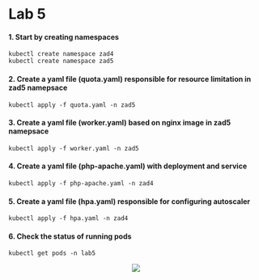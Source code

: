 # Lab 5

#### 1. Start by creating namespaces

```console
kubectl create namespace zad4
kubectl create namespace zad5
```

#### 2. Create a yaml file (quota.yaml) responsible for  resource limitation in zad5 namepsace

 ```console
kubectl apply -f quota.yaml -n zad5
```

#### 3. Create a yaml file (worker.yaml) based on nginx image in zad5 namepsace

 ```console
kubectl apply -f worker.yaml -n zad5
```

#### 4. Create a yaml file (php-apache.yaml) with deployment and service

 ```console
kubectl apply -f php-apache.yaml -n zad4
```

#### 5. Create a yaml file (hpa.yaml) responsible for configuring autoscaler

 ```console
kubectl apply -f hpa.yaml -n zad4
```

#### 6. Check the status of running pods

 ```console
kubectl get pods -n lab5
```

<p align="center">
<img src="https://github.com/maciejciukaj/KubernetesLabs/assets/86522973/b6bdcbc3-25de-4c5c-9058-e06df6e2934d">
</p>


